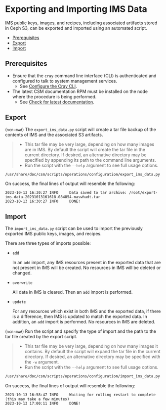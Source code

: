 # Exporting and Importing IMS Data

IMS public keys, images, and recipes, including associated artifacts stored in Ceph S3, can be exported and imported
using an automated script.

- [Prerequisites](#prerequisites)
- [Export](#export)
- [Import](#import)

## Prerequisites

- Ensure that the `cray` command line interface (CLI) is authenticated and configured to talk to system management services.
  - See [Configure the Cray CLI](../configure_cray_cli.md).
- The latest CSM documentation RPM must be installed on the node where the procedure is being performed.
  - See [Check for latest documentation](../../update_product_stream/README.md#check-for-latest-documentation).

## Export

(`ncn-mw#`) The `export_ims_data.py` script will create a tar file backup of the contents of IMS and
the associated S3 artifacts.

> - This tar file may be very large, depending on how many images are in IMS. By default the script
>   will create the tar file in the current directory. If desired, an alternative directory may be
>   specified by appending its path to the command line arguments.
> - Run the script with the `--help` argument to see full usage options.

```bash
/usr/share/doc/csm/scripts/operations/configuration/export_ims_data.py
```

On success, the final lines of output will resemble the following:

```text
2023-10-13 16:30:27 INFO     Data saved to tar archive: /root/export-ims-data-20231013161618.084854-naswhadt.tar
2023-10-13 16:30:27 INFO     DONE!
```

## Import

The `import_ims_data.py` script can be used to import the previously exported IMS public keys, images, and recipes.

There are three types of imports possible:

- `add`

    In an `add` import, any IMS resources present in the exported data that are not present in IMS will be created.
    No resources in IMS will be deleted or changed.

- `overwrite`

    All data in IMS is cleared. Then an `add` import is performed.

- `update`

    For any resources which exist in both IMS and the exported data, if there is a difference, then IMS is
    updated to match the exported data. In addition, an `add` import is performed. No resources in IMS
    are deleted.

(`ncn-mw#`) Run the script and specify the type of import and the path to the tar file created by the export script.

> - This tar file may be very large, depending on how many images it contains. By default the script
>   will expand the tar file in the current directory. If desired, an alternative directory may be
>   specified with the `-w` argument.
> - Run the script with the `--help` argument to see full usage options.

```bash
/usr/share/doc/csm/scripts/operations/configuration/import_ims_data.py -f <path-to-tar file> <add|overwrite|update>
```

On success, the final lines of output will resemble the following:

```text
2023-10-13 16:58:47 INFO     Waiting for rolling restart to complete (this may take a few minutes)
2023-10-13 17:00:11 INFO     DONE!
```
